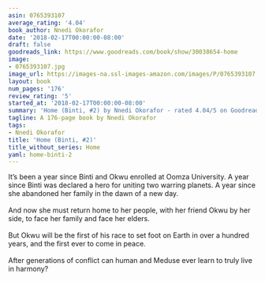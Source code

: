 ```yaml
---
asin: 0765393107
average_rating: '4.04'
book_author: Nnedi Okorafor
date: '2018-02-17T00:00:00-08:00'
draft: false
goodreads_link: https://www.goodreads.com/book/show/30038654-home
image:
- 0765393107.jpg
image_url: https://images-na.ssl-images-amazon.com/images/P/0765393107.01._SCLZZZZZZZ.jpg
layout: book
num_pages: '176'
review_rating: '5'
started_at: '2018-02-17T00:00:00-08:00'
summary: 'Home (Binti, #2) by Nnedi Okorafor - rated 4.04/5 on Goodreads'
tagline: A 176-page book by Nnedi Okorafor
tags:
- Nnedi Okorafor
title: 'Home (Binti, #2)'
title_without_series: Home
yaml: home-binti-2
---
```


It’s been a year since Binti and Okwu enrolled at Oomza University. A year since Binti was declared a hero for uniting two warring planets. A year since she abandoned her family in the dawn of a new day.<br /><br />And now she must return home to her people, with her friend Okwu by her side, to face her family and face her elders.<br /><br />But Okwu will be the first of his race to set foot on Earth in over a hundred years, and the first ever to come in peace.<br /><br />After generations of conflict can human and Meduse ever learn to truly live in harmony?